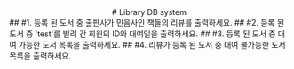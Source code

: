 <div align = "center">
# Library DB system
</div>
## #1. 등록 된 도서 중 출판사가 민음사인 책들의 리뷰를 출력하세요. 
## #2. 등록 된 도서 중 'test'를 빌려 간 회원의 ID와 대여일을 출력하세요.
## #3. 등록 된 도서 중 대여 가능한 도서 목록을 출력하세요. 
## #4. 리뷰가 등록 된 도서 중 대여 불가능한 도서 목록을 출력하세요. 
